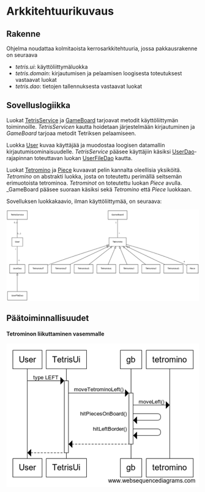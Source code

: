 # Arkkitehtuurikuvaus

## Rakenne
Ohjelma noudattaa kolmitaoista kerrosarkkitehtuuria, jossa pakkausrakenne on seuraava
- _tetris.ui_: käyttöliittymäluokka
- _tetris.domain_: kirjautumisen ja pelaamisen loogisesta toteutuksest vastaavat luokat
- _tetris.dao_: tietojen tallennuksesta vastaavat luokat

## Sovelluslogiikka
Luokat [TetrisService](https://github.com/idaliisa/otm-harjoitustyo/blob/master/Tetris/src/main/java/tetris/domain/TetrisService.java) ja [GameBoard](https://github.com/idaliisa/otm-harjoitustyo/blob/master/Tetris/src/main/java/tetris/domain/GameBoard.java) tarjoavat metodit käyttöliittymän toiminnoille. _TetrisServicen_ kautta hoidetaan järjestelmään kirjautuminen ja _GameBoard_ tarjoaa metodit Tetriksen pelaamiseen.

Luokka [User](https://github.com/idaliisa/otm-harjoitustyo/blob/master/Tetris/src/main/java/tetris/domain/User.java) kuvaa käyttäjää ja muodostaa loogisen datamallin kirjautumisominaisuudelle. _TetrisService_ pääsee käyttäjiin käsiksi [UserDao](https://github.com/idaliisa/otm-harjoitustyo/blob/master/Tetris/src/main/java/tetris/dao/UserDao.java)-rajapinnan toteuttavan luokan [UserFileDao](https://github.com/idaliisa/otm-harjoitustyo/blob/master/Tetris/src/main/java/tetris/dao/UserFileDao.java) kautta. 

Luokat [Tetromino](https://github.com/idaliisa/otm-harjoitustyo/blob/master/Tetris/src/main/java/tetris/domain/Tetromino.java) ja [Piece](https://github.com/idaliisa/otm-harjoitustyo/blob/master/Tetris/src/main/java/tetris/domain/Piece.java) kuvaavat pelin kannalta oleellisia yksiköitä. _Tetromino_ on abstrakti luokka, josta on toteutettu perimällä seitsemän erimuotoista tetrominoa. _Tetrominot_ on toteutettu luokan _Piece_ avulla. _GameBoard pääsee suoraan käsiksi sekä _Tetromino_ että _Piece_ luokkaan.

Sovelluksen luokkakaavio, ilman käyttöliittymää, on seuraava:

<img src= "https://github.com/idaliisa/otm-harjoitustyo/blob/master/dokumentointi/kuvat/luokkakaavio.png" width="800">







## Päätoiminnallisuudet

#### Tetrominon liikuttaminen vasemmalle
<img src= "https://github.com/idaliisa/otm-harjoitustyo/blob/master/dokumentointi/kuvat/Sekvenssikaavio.png" width="800">
